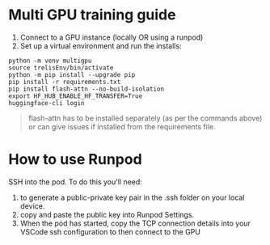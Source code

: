 # Multi GPU training guide

1. Connect to a GPU instance (locally OR using a runpod)
2. Set up a virtual environment and run the installs:

```
python -m venv multigpu
source trelisEnv/bin/activate
python -m pip install --upgrade pip
pip install -r requirements.txt
pip install flash-attn --no-build-isolation
export HF_HUB_ENABLE_HF_TRANSFER=True
huggingface-cli login 
```

> flash-attn has to be installed separately (as per the commands above) or can give issues if installed from the requirements file.

# How to use Runpod

SSH into the pod. To do this you'll need:

1. to generate a public-private key pair in the .ssh folder on your local device.
2. copy and paste the public key into Runpod Settings.
3. When the pod has started, copy the TCP connection details into your VSCode ssh configuration to then connect to the GPU
